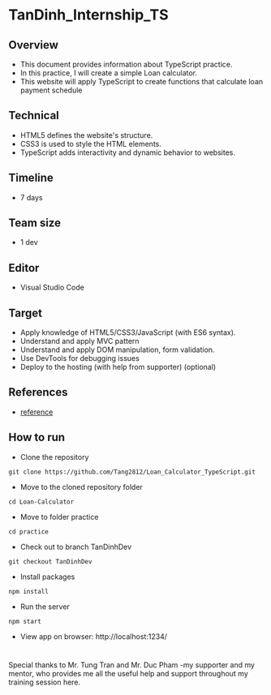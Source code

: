 # TanDinh_Internship_TS
## Overview
* This document provides information about TypeScript practice.
* In this practice, I will create a simple Loan calculator.
* This website will apply TypeScript to create functions that calculate loan payment schedule
## Technical
* HTML5 defines the website's structure.
* CSS3 is used to style the HTML elements.
* TypeScript adds interactivity and dynamic behavior to websites.
## Timeline
* 7 days
## Team size
* 1 dev
## Editor
* Visual Studio Code
## Target
* Apply knowledge of HTML5/CSS3/JavaScript (with ES6 syntax).
* Understand and apply MVC pattern
* Understand and apply DOM manipulation, form validation.
* Use DevTools for debugging issues
* Deploy to the hosting (with help from supporter) (optional)
## References
* [reference](https://techcombank.com/en/tools-utilities/calculators/loan-repayment-schedule)
## How to run
* Clone the repository
```
git clone https://github.com/Tang2812/Loan_Calculator_TypeScript.git
```
* Move to the cloned repository folder
```
cd Loan-Calculator
```
* Move to folder practice
```
cd practice
```
* Check out to branch TanDinhDev
```
git checkout TanDinhDev
```
* Install packages
```
npm install
```
* Run the server
```
npm start
```
* View app on browser: http://localhost:1234/
#
Special thanks to Mr. Tung Tran and Mr. Duc Pham -my supporter and my mentor, who provides me all the useful help and support throughout my training session here.
